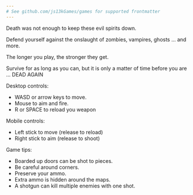 ```yaml
---
# See github.com/js13kGames/games for supported frontmatter
---
```

Death was not enough to keep these evil spirits down.

Defend yourself against the onslaught of zombies, vampires, ghosts ... and more.

The longer you play, the stronger they get.

Survive for as long as you can, but it is only a matter of time before you are ... DEAD AGAIN

Desktop controls:

 - WASD or arrow keys to move. 
 - Mouse to aim and fire.
 - R or SPACE to reload you weapon

Mobile controls:

 - Left stick to move (release to reload)
 - Right stick to aim (release to shoot)

Game tips:

 - Boarded up doors can be shot to pieces.
 - Be careful around corners.
 - Preserve your ammo.
 - Extra ammo is hidden around the maps.
 - A shotgun can kill multiple enemies with one shot.